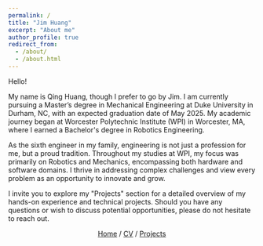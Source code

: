 ```yaml
---
permalink: /
title: "Jim Huang"
excerpt: "About me"
author_profile: true
redirect_from: 
  - /about/
  - /about.html
---
```


Hello!

My name is Qing Huang, though I prefer to go by Jim. I am currently pursuing a Master’s degree in Mechanical Engineering at Duke University in Durham, NC, with an expected graduation date of May 2025. My academic journey began at Worcester Polytechnic Institute (WPI) in Worcester, MA, where I earned a Bachelor's degree in Robotics Engineering.

As the sixth engineer in my family, engineering is not just a profession for me, but a proud tradition. Throughout my studies at WPI, my focus was primarily on Robotics and Mechanics, encompassing both hardware and software domains. I thrive in addressing complex challenges and view every problem as an opportunity to innovate and grow.



I invite you to explore my "Projects" section for a detailed overview of my hands-on experience and technical projects. Should you have any questions or wish to discuss potential opportunities, please do not hesitate to reach out.

<p style="text-align: center;"> 
  <a href="https://hqjimmy9.github.io/">Home</a>
  /
  <!--a href="https://hqjimmy9.github.io//publications/">Publications</a-->
  <a href="https://hqjimmy9.github.io/files/Resume-Qing Huang - work - ME.pdf">CV</a>
  /
  <a href="https://hqjimmy9.github.io//projects/">Projects</a>
</p>



<!-- <iframe 
  width="560" height="315" 
  src="https://www.youtube.com/embed/Q5BHOogOOLo?autoplay=1&mute=1" 
  title="YouTube video player" 
  frameborder="0" 
  allow="accelerometer; autoplay; clipboard-write; encrypted-media; gyroscope; picture-in-picture; web-share" allowfullscreen>
</iframe> -->

